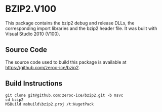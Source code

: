 # BZIP2.V100

This package contains the bzip2 debug and release DLLs, the corresponding import libraries and the bzip2 header file. It was built with Visual Studio 2010 (V100).

## Source Code

The source code used to build this package is available at https://github.com/zeroc-ice/bzip2.

## Build Instructions
```
git clone git@github.com:zeroc-ice/bzip2.git -b msvc
cd bzip2
MSBuild msbuild\bzip2.proj /t:NugetPack
```
